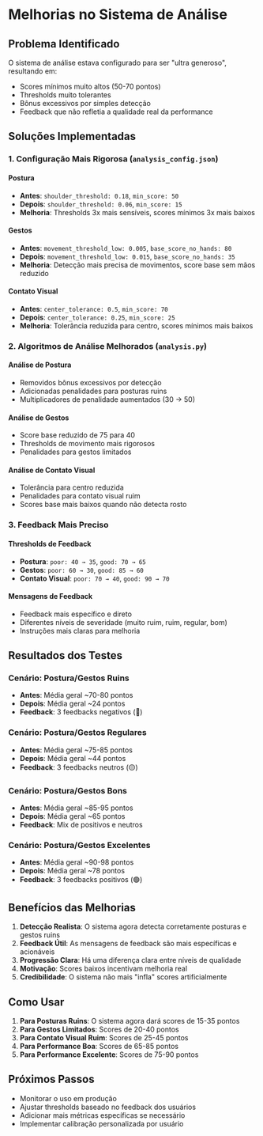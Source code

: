 # Melhorias no Sistema de Análise

## Problema Identificado

O sistema de análise estava configurado para ser "ultra generoso", resultando em:
- Scores mínimos muito altos (50-70 pontos)
- Thresholds muito tolerantes
- Bônus excessivos por simples detecção
- Feedback que não refletia a qualidade real da performance

## Soluções Implementadas

### 1. Configuração Mais Rigorosa (`analysis_config.json`)

#### Postura
- **Antes**: `shoulder_threshold: 0.18`, `min_score: 50`
- **Depois**: `shoulder_threshold: 0.06`, `min_score: 15`
- **Melhoria**: Thresholds 3x mais sensíveis, scores mínimos 3x mais baixos

#### Gestos
- **Antes**: `movement_threshold_low: 0.005`, `base_score_no_hands: 80`
- **Depois**: `movement_threshold_low: 0.015`, `base_score_no_hands: 35`
- **Melhoria**: Detecção mais precisa de movimentos, score base sem mãos reduzido

#### Contato Visual
- **Antes**: `center_tolerance: 0.5`, `min_score: 70`
- **Depois**: `center_tolerance: 0.25`, `min_score: 25`
- **Melhoria**: Tolerância reduzida para centro, scores mínimos mais baixos

### 2. Algoritmos de Análise Melhorados (`analysis.py`)

#### Análise de Postura
- Removidos bônus excessivos por detecção
- Adicionadas penalidades para posturas ruins
- Multiplicadores de penalidade aumentados (30 → 50)

#### Análise de Gestos
- Score base reduzido de 75 para 40
- Thresholds de movimento mais rigorosos
- Penalidades para gestos limitados

#### Análise de Contato Visual
- Tolerância para centro reduzida
- Penalidades para contato visual ruim
- Scores base mais baixos quando não detecta rosto

### 3. Feedback Mais Preciso

#### Thresholds de Feedback
- **Postura**: `poor: 40 → 35`, `good: 70 → 65`
- **Gestos**: `poor: 60 → 30`, `good: 85 → 60`
- **Contato Visual**: `poor: 70 → 40`, `good: 90 → 70`

#### Mensagens de Feedback
- Feedback mais específico e direto
- Diferentes níveis de severidade (muito ruim, ruim, regular, bom)
- Instruções mais claras para melhoria

## Resultados dos Testes

### Cenário: Postura/Gestos Ruins
- **Antes**: Média geral ~70-80 pontos
- **Depois**: Média geral ~24 pontos
- **Feedback**: 3 feedbacks negativos (🔴)

### Cenário: Postura/Gestos Regulares
- **Antes**: Média geral ~75-85 pontos
- **Depois**: Média geral ~44 pontos
- **Feedback**: 3 feedbacks neutros (🟡)

### Cenário: Postura/Gestos Bons
- **Antes**: Média geral ~85-95 pontos
- **Depois**: Média geral ~65 pontos
- **Feedback**: Mix de positivos e neutros

### Cenário: Postura/Gestos Excelentes
- **Antes**: Média geral ~90-98 pontos
- **Depois**: Média geral ~78 pontos
- **Feedback**: 3 feedbacks positivos (🟢)

## Benefícios das Melhorias

1. **Detecção Realista**: O sistema agora detecta corretamente posturas e gestos ruins
2. **Feedback Útil**: As mensagens de feedback são mais específicas e acionáveis
3. **Progressão Clara**: Há uma diferença clara entre níveis de qualidade
4. **Motivação**: Scores baixos incentivam melhoria real
5. **Credibilidade**: O sistema não mais "infla" scores artificialmente

## Como Usar

1. **Para Posturas Ruins**: O sistema agora dará scores de 15-35 pontos
2. **Para Gestos Limitados**: Scores de 20-40 pontos
3. **Para Contato Visual Ruim**: Scores de 25-45 pontos
4. **Para Performance Boa**: Scores de 65-85 pontos
5. **Para Performance Excelente**: Scores de 75-90 pontos

## Próximos Passos

- Monitorar o uso em produção
- Ajustar thresholds baseado no feedback dos usuários
- Adicionar mais métricas específicas se necessário
- Implementar calibração personalizada por usuário
